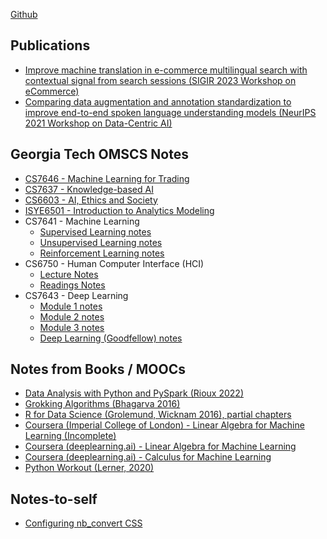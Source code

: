[Github](https://github.com/tnakatani) 

## Publications
- [Improve machine translation in e-commerce multilingual search with contextual signal from search sessions (SIGIR 2023 Workshop on eCommerce)](https://www.amazon.science/publications/improve-machine-translation-in-e-commerce-multilingual-search-with-contextual-signal-from-search-sessions)
- [Comparing data augmentation and annotation standardization to improve end-to-end spoken language understanding models (NeurIPS 2021 Workshop on Data-Centric AI)](https://www.amazon.science/publications/comparing-data-augmentation-and-annotation-standardization-to-improve-end-to-end-spoken-language-understanding-models)

## Georgia Tech OMSCS Notes

- [CS7646 - Machine Learning for Trading](https://tnakatani.github.io/omscs/cs7646/cs7646_notes.html)
- [CS7637 - Knowledge-based AI](https://tnakatani.github.io/omscs/cs7637/cs7637_notes.html)
- [CS6603 - AI, Ethics and Society](https://tnakatani.github.io/omscs/cs6603/cs6603_notes.html)
- [ISYE6501 - Introduction to Analytics Modeling](https://tnakatani.github.io/omscs/isye6501/isye6501_notes.html)
- CS7641 - Machine Learning
    - [Supervised Learning notes](https://tnakatani.github.io/omscs/cs7641/sl_notes.html)
    - [Unsupervised Learning notes](https://tnakatani.github.io/omscs/cs7641/ul_notes.html)
    - [Reinforcement Learning notes](https://tnakatani.github.io/omscs/cs7641/rl_notes.html)
- CS6750 - Human Computer Interface (HCI)
    - [Lecture Notes](https://tnakatani.github.io/omscs/cs6750/cs6750_notes.html)
    - [Readings Notes](https://tnakatani.github.io/omscs/cs6750/readings.html)
- CS7643 - Deep Learning
    - [Module 1 notes](https://tnakatani.github.io/omscs/cs7643/module_1.html)
    - [Module 2 notes](https://tnakatani.github.io/omscs/cs7643/module_2.html)
    - [Module 3 notes](https://tnakatani.github.io/omscs/cs7643/module_3.html)
    - [Deep Learning (Goodfellow) notes](https://tnakatani.github.io/omscs/cs7643/dl_book_notes.html)

## Notes from Books / MOOCs

- [Data Analysis with Python and PySpark (Rioux 2022)](https://tnakatani.github.io/books/pyspark/all_notes.html)
- [Grokking Algorithms (Bhagarva 2016)](https://tnakatani.github.io/books/grok_algos/grok_algo_notes.html)
- [R for Data Science (Grolemund, Wicknam 2016), partial chapters](https://tnakatani.github.io/books/r_for_ds/notes.html)
- [Coursera (Imperial College of London) - Linear Algebra for Machine Learning (Incomplete)](https://tnakatani.github.io/moocs/la4ml/notes.html)
- [Coursera (deeplearning.ai) - Linear Algebra for Machine Learning](https://tnakatani.github.io/moocs/coursera_linalg_for_ml/notes.html)
- [Coursera (deeplearning.ai) - Calculus for Machine Learning](https://tnakatani.github.io/moocs/coursera_calc_for_ml/notes.html)
- [Python Workout (Lerner, 2020)](https://tnakatani.github.io/books/python_workout/notes.html)

## Notes-to-self

- [Configuring nb_convert CSS](https://tnakatani.github.io/posts/nbconvert.html)
